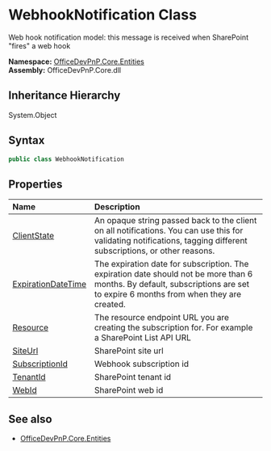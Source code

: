 # WebhookNotification Class
 Web hook notification model: this message is received when SharePoint "fires" a web hook   

**Namespace:** [OfficeDevPnP.Core.Entities](OfficeDevPnP.Core.Entities.md)  
**Assembly:** OfficeDevPnP.Core.dll  
## Inheritance Hierarchy
System.Object  
## Syntax
```C#
public class WebhookNotification
```
## Properties
|**Name**|**Description**|
|:-----|:-----|
| [ClientState](OfficeDevPnP.Core.Entities.WebhookNotification.ClientState.md) | An opaque string passed back to the client on all notifications. You can use this for validating notifications, tagging different subscriptions, or other reasons.
| [ExpirationDateTime](OfficeDevPnP.Core.Entities.WebhookNotification.ExpirationDateTime.md) | The expiration date for subscription. The expiration date should not be more than 6 months. By default, subscriptions are set to expire 6 months from when they are created.
| [Resource](OfficeDevPnP.Core.Entities.WebhookNotification.Resource.md) | The resource endpoint URL you are creating the subscription for. For example a SharePoint List API URL
| [SiteUrl](OfficeDevPnP.Core.Entities.WebhookNotification.SiteUrl.md) | SharePoint site url
| [SubscriptionId](OfficeDevPnP.Core.Entities.WebhookNotification.SubscriptionId.md) | Webhook subscription id
| [TenantId](OfficeDevPnP.Core.Entities.WebhookNotification.TenantId.md) | SharePoint tenant id
| [WebId](OfficeDevPnP.Core.Entities.WebhookNotification.WebId.md) | SharePoint web id
## See also
- [OfficeDevPnP.Core.Entities](OfficeDevPnP.Core.Entities.md)
